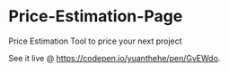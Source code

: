 # Price-Estimation-Page
Price Estimation Tool to price your next project

See it live @ https://codepen.io/yuanthehe/pen/GvEWdo.
